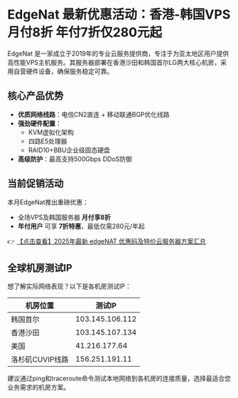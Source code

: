 # EdgeNat 最新优惠活动：香港-韩国VPS月付8折 年付7折仅280元起

EdgeNat 是一家成立于2019年的专业云服务提供商，专注于为亚太地区用户提供高性能VPS主机服务。其服务器部署在香港沙田和韩国首尔LG两大核心机房，采用自营硬件设备，确保服务稳定可靠。

## 核心产品优势

- **优质网络线路**：电信CN2直连 + 移动联通BGP优化线路
- **强劲硬件配置**：
  - KVM虚拟化架构
  - 四路E5处理器
  - RAID10+BBU企业级固态硬盘
- **高级防护**：最高支持500Gbps DDoS防御

## 当前促销活动

本月EdgeNat推出重磅优惠：
- 全场VPS及韩国服务器 **月付享8折**
- **年付用户** 可享 **7折特惠**，最低仅需280元/年起

👉 [【点击查看】2025年最新 edgeNAT 优惠码及特价云服务器方案汇总](https://bit.ly/edgenat)

## 全球机房测试IP

想了解实际网络表现？以下是各机房测试IP：

| 机房位置       | 测试IP         |
|----------------|----------------|
| 韩国首尔       | 103.145.106.112 |
| 香港沙田       | 103.145.107.134 |
| 美国           | 41.216.177.64   |
| 洛杉矶CUVIP线路 | 156.251.191.11  |

建议通过ping和traceroute命令测试本地网络到各机房的连接质量，选择最适合您业务需求的机房方案。